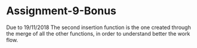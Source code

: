 # Assignment-9-Bonus
Due to 19/11/2018
The second insertion function is the one created through the merge of all 
the other functions, in order to understand better the work flow.
